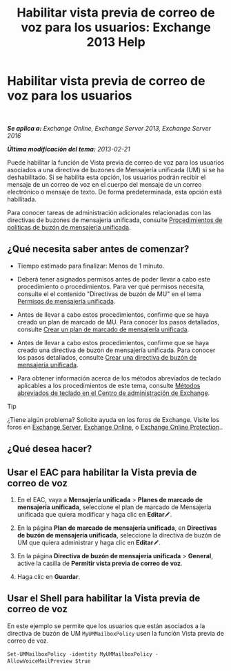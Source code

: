 ﻿---
title: 'Habilitar vista previa de correo de voz para los usuarios: Exchange 2013 Help'
TOCTitle: Habilitar vista previa de correo de voz para los usuarios
ms:assetid: 206a5d2b-27c9-4e9b-a29a-6ddffaa07109
ms:mtpsurl: https://technet.microsoft.com/es-es/library/JJ673514(v=EXCHG.150)
ms:contentKeyID: 51406484
ms.date: 05/22/2018
mtps_version: v=EXCHG.150
ms.translationtype: MT
---

# Habilitar vista previa de correo de voz para los usuarios

 

_**Se aplica a:** Exchange Online, Exchange Server 2013, Exchange Server 2016_

_**Última modificación del tema:** 2013-02-21_

Puede habilitar la función de Vista previa de correo de voz para los usuarios asociados a una directiva de buzones de Mensajería unificada (UM) si se ha deshabilitado. Si se habilita esta opción, los usuarios podrán recibir el mensaje de un correo de voz en el cuerpo del mensaje de un correo electrónico o mensaje de texto. De forma predeterminada, esta opción está habilitada.

Para conocer tareas de administración adicionales relacionadas con las directivas de buzones de mensajería unificada, consulte [Procedimientos de políticas de buzón de mensajería unificada](https://docs.microsoft.com/es-es/exchange/voice-mail-unified-messaging/set-up-voice-mail/um-mailbox-policy-procedures).

## ¿Qué necesita saber antes de comenzar?

  - Tiempo estimado para finalizar: Menos de 1 minuto.

  - Deberá tener asignados permisos antes de poder llevar a cabo este procedimiento o procedimientos. Para ver qué permisos necesita, consulte el el contenido "Directivas de buzón de MU" en el tema [Permisos de mensajería unificada](unified-messaging-permissions-exchange-2013-help.md).

  - Antes de llevar a cabo estos procedimientos, confirme que se haya creado un plan de marcado de MU. Para conocer los pasos detallados, consulte [Crear un plan de marcado de mensajería unificada](https://docs.microsoft.com/es-es/exchange/voice-mail-unified-messaging/connect-voice-mail-system/create-um-dial-plan).

  - Antes de llevar a cabo estos procedimientos, confirme que se haya creado una directiva de buzón de mensajería unificada. Para conocer los pasos detallados, consulte [Crear una directiva de buzón de mensajería unificada](https://docs.microsoft.com/es-es/exchange/voice-mail-unified-messaging/set-up-voice-mail/create-um-mailbox-policy).

  - Para obtener información acerca de los métodos abreviados de teclado aplicables a los procedimientos de este tema, consulte [Métodos abreviados de teclado en el Centro de administración de Exchange](keyboard-shortcuts-in-the-exchange-admin-center-exchange-online-protection-help.md).


> [!TIP]
> ¿Tiene algún problema? Solicite ayuda en los foros de Exchange. Visite los foros en <A href="https://go.microsoft.com/fwlink/p/?linkid=60612">Exchange Server</A>, <A href="https://go.microsoft.com/fwlink/p/?linkid=267542">Exchange Online</A>, o <A href="https://go.microsoft.com/fwlink/p/?linkid=285351">Exchange Online Protection</A>..



## ¿Qué desea hacer?

## Usar el EAC para habilitar la Vista previa de correo de voz

1.  En el EAC, vaya a **Mensajería unificada** \> **Planes de marcado de mensajería unificada**, seleccione el plan de marcado de Mensajería unificada que quiera modificar y haga clic en **Editar**![Icono Editar](images/Bb124582.6f53ccb2-1f13-4c02-bea0-30690e6ea71d(EXCHG.150).gif "Icono Editar").

2.  En la página **Plan de marcado de mensajería unificada**, en **Directivas de buzón de mensajería unificada**, seleccione la directiva de buzón de UM que quiera administrar y haga clic en **Editar**![Icono Editar](images/Bb124582.6f53ccb2-1f13-4c02-bea0-30690e6ea71d(EXCHG.150).gif "Icono Editar").

3.  En la página **Directiva de buzón de mensajería unificada** \> **General**, active la casilla de **Permitir vista previa de correo de voz**.

4.  Haga clic en **Guardar**.

## Usar el Shell para habilitar la Vista previa de correo de voz

En este ejemplo se permite que los usuarios que están asociados a la directiva de buzón de UM `MyUMMailboxPolicy` usen la función Vista previa de correo de voz.

    Set-UMMailboxPolicy -identity MyUMMailboxPolicy - AllowVoiceMailPreview $true

